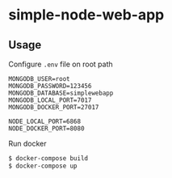 # simple-node-web-app
## Usage
Configure `.env` file on root path
```
MONGODB_USER=root
MONGODB_PASSWORD=123456
MONGODB_DATABASE=simplewebapp
MONGODB_LOCAL_PORT=7017
MONGODB_DOCKER_PORT=27017

NODE_LOCAL_PORT=6868
NODE_DOCKER_PORT=8080
```

Run docker
```bash
$ docker-compose build
$ docker-compose up
```